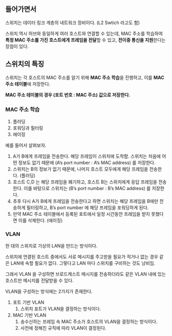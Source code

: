 ## 들어가면서

스위치는 데이터 링크 계층의 네트워크 장비이다. (L2 Swtich 라고도 함)

스위치 역시 허브와 동일하게 여러 호스트와 연결할 수 있는데, MAC 주소를 학습하여 **특정 MAC 주소를 가진 호스트에게 프레임을 전달**할 수 있고, **전이중 통신을 지원**한다는 장점이 있다.

## 스위치의 특징

스위치는 각 호스트의 MAC 주소를 알기 위해 **MAC 주소 학습**을 진행하고, 이를 **MAC 주소 테이블**에 저장한다.

**MAC 주소 테이블의 경우 (포트 번호 : MAC 주소) 값으로 저장한다.**

### MAC 주소 학습

1. 플러딩
2. 포워딩과 필터링
3. 에이징

예를 들어서 살펴보자.

1. A가 B에게 프레임을 전송한다. 해당 프레임이 스위치에 도착함. 스위치는 처음에 어떤 정보도 없기 때문에 (A’s port number :  A’s MAC address) 를 저장한다.
2. 스위치는 B의 정보가 없기 때문에, 나머지 호스트 모두에게 해당 프레임을 전송한다. (플러딩)
3. 호스트 C,D 는 해당 프레임을 폐기하고, 호스트 B는 스위치에게 응답 프레임을 전송한다. 이를 바탕으로 스위치는 (B’s port number : B’s MAC address) 를 저장한다.
4. 추후 다시 A가 B에게 프레임을 전송한다고 하면 스위치는 해당 프레임을 B에만 전송하게 필터링하고, B’s port number 에 해당 프레임을 포워딩하게 된다.
5. 만약 MAC 주소 테이블에서 등록된 포트에서 일정 시간동안 프레임을 받지 못했다면 이를 삭제한다. (에이징)

### VLAN

한 대의 스위치로 가상의 LAN을 만드는 방식이다.

스위치에 연결된 호스트 중에서도 서로 메시지를 주고받을 필요가 적거나 없는 경우 같은 LAN에 속할 필요가 없다. 그렇다고 LAN 마다 스위치를 구비하는 것도 낭비임.

그래서 VLAN 을 구성하면 브로드캐스트 메시지를 전송하더라도 같은 VLAN 내에 있는 호스트만 메시지를 전달받을 수 있다.

VLAN을 구성하는 방식에는 2가지가 존재한다.

1. 포트 기반 VLAN
    1. 스위치 포트가 VLAN을 결정하는 방식이다.
2. MAC 기반 VLAN
    1. 송수신하는 프레임 속 MAC 주소가 호스트의 VLAN을 결정하는 방식이다.
    2. 사전에 정해진 규칙에 따라 VLAN이 결정된다.